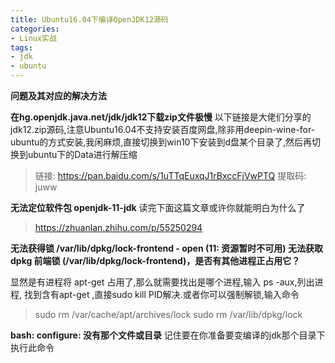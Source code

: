 ```yaml
---
title: Ubuntu16.04下编译OpenJDK12源码
categories: 
- Linux实战
tags:
- jdk
- ubuntu
---
```

****问题及其对应的解决方法****

**在hg.openjdk.java.net/jdk/jdk12下载zip文件极慢**
以下链接是大佬们分享的jdk12.zip源码,注意Ubuntu16.04不支持安装百度网盘,除非用deepin-wine-for-ubuntu的方式安装,我闲麻烦,直接切换到win10下安装到d盘某个目录了,然后再切换到ubuntu下的Data进行解压缩

>链接:
><https://pan.baidu.com/s/1uTTqEuxqJ1rBxccFjVwPTQ>
>提取码: juww

**无法定位软件包 openjdk-11-jdk**
读完下面这篇文章或许你就能明白为什么了

><https://zhuanlan.zhihu.com/p/55250294>

**无法获得锁 /var/lib/dpkg/lock-frontend - open (11: 资源暂时不可用) 无法获取 dpkg 前端锁 (/var/lib/dpkg/lock-frontend)，是否有其他进程正占用它？**

显然是有进程将 apt-get 占用了,那么就需要找出是哪个进程,输入 ps -aux,列出进程, 找到含有apt-get ,直接sudo kill PID解决.或者你可以强制解锁,输入命令

>sudo rm /var/cache/apt/archives/lock
>sudo rm /var/lib/dpkg/lock

**bash: configure: 没有那个文件或目录**
记住要在你准备要变编译的jdk那个目录下执行此命令

